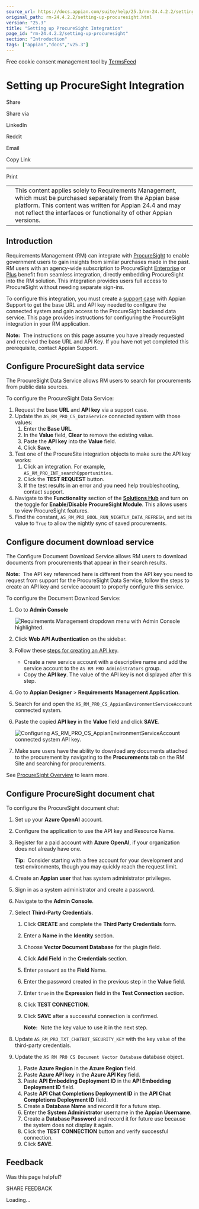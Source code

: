 ```yaml
---
source_url: https://docs.appian.com/suite/help/25.3/rm-24.4.2.2/setting-up-procuresight.html
original_path: rm-24.4.2.2/setting-up-procuresight.html
version: "25.3"
title: "Setting up ProcureSight Integration"
page_id: "rm-24.4.2.2/setting-up-procuresight"
section: "Introduction"
tags: ["appian","docs","v25.3"]
---
```



Free cookie consent management tool by [TermsFeed](https://www.termsfeed.com/)

# Setting up ProcureSight Integration

Share

Share via

LinkedIn

Reddit

Email

Copy Link

* * *

Print

<table><tbody><tr><td><i class="fa fa-check-square-o" aria-hidden="true"></i></td><td>This content applies solely to Requirements Management, which must be purchased separately from the Appian base platform. This content was written for Appian 24.4 and may not reflect the interfaces or functionality of other Appian versions.</td></tr></tbody></table>

## Introduction

Requirements Management (RM) can integrate with [ProcureSight](procuresight-overview.html) to enable government users to gain insights from similar purchases made in the past. RM users with an agency-wide subscription to ProcureSight [Enterprise](https://docs.appian.com/suite/help/25.2/pspd-25.2.1.1/procuresight-enterprise-landing-page.html) or [Plus](https://docs.appian.com/suite/help/25.3/procuresight-plus-landing-page.html) benefit from seamless integration, directly embedding ProcureSight into the RM solution. This integration provides users full access to ProcureSight without needing separate sign-ins.

To configure this integration, you must create a [support case](https://forum.appian.com/suite/sites/myappian/page/support) with Appian Support to get the base URL and API key needed to configure the connected system and gain access to the ProcureSight backend data service. This page provides instructions for configuring the ProcureSight integration in your RM application.

**Note:**  The instructions on this page assume you have already requested and received the base URL and API Key. If you have not yet completed this prerequisite, contact Appian Support.

## Configure ProcureSight data service

The ProcureSight Data Service allows RM users to search for procurements from public data sources.

To configure the ProcureSight Data Service:

1.  Request the base **URL** and **API key** via a support case.
2.  Update the `AS_RM_PRO_CS_DataService` connected system with those values:
    1.  Enter the **Base URL**.
    2.  In the **Value** field, **Clear** to remove the existing value.
    3.  Paste the **API key** into the **Value** field.
    4.  Click **Save**.
3.  Test one of the ProcureSite integration objects to make sure the API key works:
    1.  Click an integration. For example, `AS_RM_PRO_INT_searchOpportunities`.
    2.  Click the **TEST REQUEST** button.
    3.  If the test results in an error and you need help troubleshooting, contact support.
4.  Navigate to the **Functionality** section of the [**Solutions Hub**](sol-custom-suite-user-guide.html) and turn on the toggle for **Enable/Disable ProcureSight Module**. This allows users to view ProcureSight features.
5.  Find the constant, `AS_RM_PRO_BOOL_RUN_NIGHTLY_DATA_REFRESH`, and set its value to `True` to allow the nightly sync of saved procurements.

## Configure document download service

The Configure Document Download Service allows RM users to download documents from procurements that appear in their search results.

**Note:**  The API key referenced here is different from the API key you need to request from support for the ProcureSight Data Service, follow the steps to create an API key and service account to properly configure this service.

To configure the Document Download Service:

1.  Go to **Admin Console**

    ![Requirements Management dropdown menu with Admin Console highlighted.](images/authenticate_sharepoint_edit_access.png)

2.  Click **Web API Authentication** on the sidebar.
3.  Follow these [steps for creating an API key](../Appian_Administration_Console.html#api-keys).
    -   Create a new service account with a descriptive name and add the service account to the `AS RM PRO Administrators` group.
    -   Copy the **API key**. The value of the API key is not displayed after this step.
4.  Go to **Appian Designer** > **Requirements Management Application**.
5.  Search for and open the `AS_RM_PRO_CS_AppianEnvironmentServiceAccount` connected system.
6.  Paste the copied **API key** in the **Value** field and click **SAVE**.

    ![Configuring AS_RM_PRO_CS_AppianEnvironmentServiceAccount connected system API key.](images/configure_document_download_service.png)

7.  Make sure users have the ability to download any documents attached to the procurement by navigating to the **Procurements** tab on the RM Site and searching for procurements.

See [ProcureSight Overview](procuresight-overview.html) to learn more.

## Configure ProcureSight document chat

To configure the ProcureSight document chat:

1.  Set up your **Azure OpenAI** account.
2.  Configure the application to use the API key and Resource Name.
3.  Register for a paid account with **Azure OpenAI**, if your organization does not already have one.

    **Tip:**  Consider starting with a free account for your development and test environments, though you may quickly reach the request limit.

4.  Create an **Appian user** that has system administrator privileges.
5.  Sign in as a system administrator and create a password.
6.  Navigate to the **Admin Console**.
7.  Select **Third-Party Credentials**.
    1.  Click **CREATE** and complete the **Third Party Credentials** form.
    2.  Enter a **Name** in the **Identity** section.
    3.  Choose **Vector Document Database** for the plugin field.
    4.  Click **Add Field** in the **Credentials** section.
    5.  Enter `password` as the **Field** Name.
    6.  Enter the password created in the previous step in the **Value** field.
    7.  Enter `true` in the **Expression** field in the **Test Connection** section.
    8.  Click **TEST CONNECTION**.
    9.  Click **SAVE** after a successful connection is confirmed.

        **Note:**  Note the key value to use it in the next step.

8.  Update `AS_RM_PRO_TXT_CHATBOT_SECURITY_KEY` with the key value of the third-party credentials.
9.  Update the `AS RM PRO CS Document Vector Database` database object.
    1.  Paste **Azure Region** in the **Azure Region** field.
    2.  Paste **Azure API key** in the **Azure API Key** field.
    3.  Paste **API Embedding Deployment ID** in the **API Embedding Deployment ID** field.
    4.  Paste **API Chat Completions Deployment ID** in the **API Chat Completions Deployment ID** field.
    5.  Create a **Database Name** and record it for a future step.
    6.  Enter the **System Administrator** username in the **Appian Username**.
    7.  Create a **Database Password** and record it for future use because the system does not display it again.
    8.  Click the **TEST** **CONNECTION** button and verify successful connection.
    9.  Click **SAVE**.

## Feedback

Was this page helpful?

SHARE FEEDBACK

Loading...